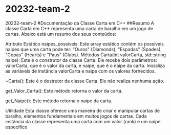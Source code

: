 # 20232-team-2
20232-team-2
#Documentação da Classe Carta em C++
##Resumo
A classe Carta em C++ representa uma carta de baralho em um jogo de cartas. Abaixo está um resumo dos seus conteúdos:

Atributo Estático
naipes_possiveis: Este array estático contém os possíveis naipes que uma carta pode ter: "Ouros" (Diamonds), "Espadas" (Spades), "Copas" (Hearts) e "Paus" (Clubs).
Métodos
Carta(int valorCarta, std::string naipe): Este é o construtor da classe Carta. Ele recebe dois parâmetros: valorCarta, que é o valor da carta, e naipe, que é o naipe da carta. Inicializa as variáveis de instância valorCarta e naipe com os valores fornecidos.

~Carta(): Este é o destrutor da classe Carta. Ele não realiza nenhuma ação.

get_Valor_Carta(): Este método retorna o valor da carta.

get_Naipe(): Este método retorna o naipe da carta.

Utilidade
Esta classe oferece uma maneira de criar e manipular cartas de baralho, elementos fundamentais em muitos jogos de cartas. Cada instância da classe representa uma carta com um valor (rank) e um naipe específico
